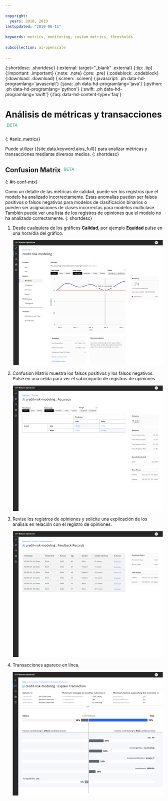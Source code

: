 ```yaml
---

copyright:
  years: 2018, 2019
lastupdated: "2019-06-11"

keywords: metrics, monitoring, custom metrics, thresholds

subcollection: ai-openscale

---
```


{:shortdesc: .shortdesc}
{:external: target="_blank" .external}
{:tip: .tip}
{:important: .important}
{:note: .note}
{:pre: .pre}
{:codeblock: .codeblock}
{:download: .download}
{:screen: .screen}
{:javascript: .ph data-hd-programlang='javascript'}
{:java: .ph data-hd-programlang='java'}
{:python: .ph data-hd-programlang='python'}
{:swift: .ph data-hd-programlang='swift'}
{:faq: data-hd-content-type='faq'}

# Análisis de métricas y transacciones ![etiqueta beta](images/beta.png)
{: #anlz_metrics}

Puede utilizar {{site.data.keyword.aios_full}} para analizar métricas y transacciones mediante diversos medios.
{: shortdesc}

## Confusion Matrix ![etiqueta beta](images/beta.png)
{: #it-conf-mtx}

Como un detalle de las métricas de calidad, puede ver los registros que el modelo ha analizado incorrectamente. Estas anomalías pueden ser falsos positivos o falsos negativos para modelos de clasificación binarios o pueden ser asignaciones de clases incorrectas para modelos multiclase. También puede ver una lista de los registros de opiniones que el modelo no ha analizado correctamente.
{: shortdesc}

1. Desde cualquiera de los gráficos **Calidad**, por ejemplo **Equidad** pulse en una hora/día del gráfico.
    
    ![Lista de transacciones sesgadas](images/Confusion_Matrix_040819.004.png)

1. Confusion Matrix muestra los falsos positivos y los falsos negativos. Pulse en una celda para ver el subconjunto de registros de opiniones.

    ![Lista de transacciones sesgadas](images/Confusion_Matrix_040819.005.png)

1. Revise los registros de opiniones y solicite una explicación de los análisis en relación con el registro de opiniones.

    ![Lista de transacciones sesgadas](images/Confusion_Matrix_040819.006.png)

1. Transacciones aparece en línea.

    ![Lista de transacciones sesgadas](images/Confusion_Matrix_040819.007.png)

